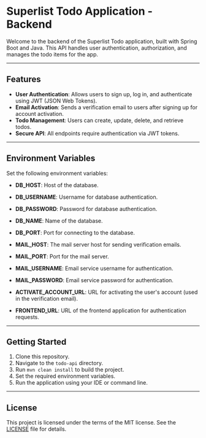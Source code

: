 # Superlist Todo Application - Backend

Welcome to the backend of the Superlist Todo application, built with Spring Boot and Java. This API handles user authentication, authorization, and manages the todo items for the app.

---

## Features

- **User Authentication**: Allows users to sign up, log in, and authenticate using JWT (JSON Web Tokens).
- **Email Activation**: Sends a verification email to users after signing up for account activation.
- **Todo Management**: Users can create, update, delete, and retrieve todos.
- **Secure API**: All endpoints require authentication via JWT tokens.

---

## Environment Variables

Set the following environment variables:

- **DB_HOST**: Host of the database.

- **DB_USERNAME**: Username for database authentication.

- **DB_PASSWORD**: Password for database authentication.

- **DB_NAME**: Name of the database.

- **DB_PORT**: Port for connecting to the database.

- **MAIL_HOST**: The mail server host for sending verification emails.

- **MAIL_PORT**: Port for the mail server.

- **MAIL_USERNAME**: Email service username for authentication.

- **MAIL_PASSWORD**: Email service password for authentication.

- **ACTIVATE_ACCOUNT_URL**: URL for activating the user's account (used in the verification email).

- **FRONTEND_URL**: URL of the frontend application for authentication requests.

---

## Getting Started

1. Clone this repository.
2. Navigate to the `todo-api` directory.
3. Run `mvn clean install` to build the project.
4. Set the required environment variables.
5. Run the application using your IDE or command line.

---

## License

This project is licensed under the terms of the MIT license. See the [LICENSE](../LICENSE) file for details.
